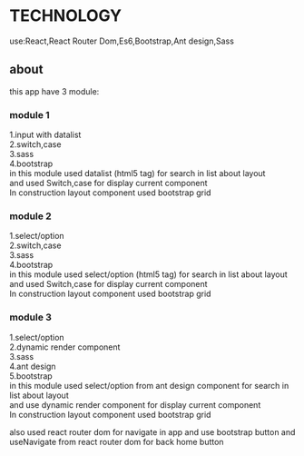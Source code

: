 # TECHNOLOGY
use:React,React Router Dom,Es6,Bootstrap,Ant design,Sass

## about
this app have 3 module:

### module 1

1.input with datalist\
2.switch,case\
3.sass\
4.bootstrap\
in this module used datalist (html5 tag) for search in list about layout\
and used Switch,case for display current component\
In construction layout component used bootstrap grid

### module 2

1.select/option\
2.switch,case\
3.sass\
4.bootstrap\
in this module used select/option (html5 tag) for search in list about layout\
and used Switch,case for display current component\
In construction layout component used bootstrap grid

### module 3

1.select/option\
2.dynamic render component\
3.sass\
4.ant design\
5.bootstrap\
in this module used select/option from ant design component for search in list about layout\
and use dynamic render component for display current component\
In construction layout component used bootstrap grid

also used react router dom for navigate in app and use bootstrap button and useNavigate from react router dom for back home button
